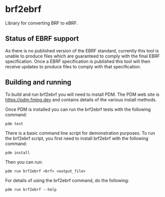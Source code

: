 # brf2ebrf

Library for converting BRF to eBRF.

## Status of EBRF support

As there is no published version of the EBRF standard, currently this tool is
unable to produce files which are guaranteed to comply with the final EBRF
specification. Once a EBRF specification is published this tool will then
receive updates to produce files to comply with that specification.

## Building and running

To build and run brf2ebrf you will need to install PDM. The PDM web site is https://pdm.fming.dev and contains details of the various install methods.

Once PDM is installed you can run the brf2ebrf tests with the following command:
```command line
pdm test
```
There is a basic command line script for demonstration purposes. To run the brf2ebrf script, you first need to install brf2ebrf with the following command:
```command line
pdm install
```
Then you can run:
```command line
pdm run brf2ebrf <brf> <output_file>
```
For details of using the brf2ebrf command, do the following:
```command line
pdm run brf2ebrf --help
```
